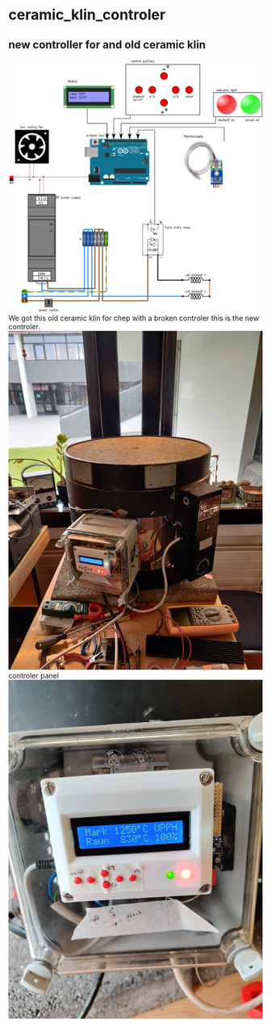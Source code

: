 # ceramic_klin_controler
## new controller for and old ceramic klin
![controler diagram](diagram_ceramic_styring.png) 
We got this old ceramic klin for chep with a broken controler this is the new controler.
![overview](204601945_160962356054342_4558080065145708140_n.jpg)
controler panel
![panel](202588124_164571405691427_8074129390118268921_n.jpg)
